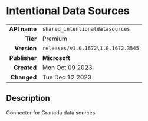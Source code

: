 # Intentional Data Sources
| | |
|-:|-|
|**API name**|`shared_intentionaldatasources`|
|**Tier**|Premium|
|**Version**|`releases/v1.0.1672\1.0.1672.3545`|
|**Publisher**|**Microsoft**|
|**Created**|Mon Oct 09 2023|
|**Changed**|Tue Dec 12 2023|

## Description
Connector for Granada data sources
